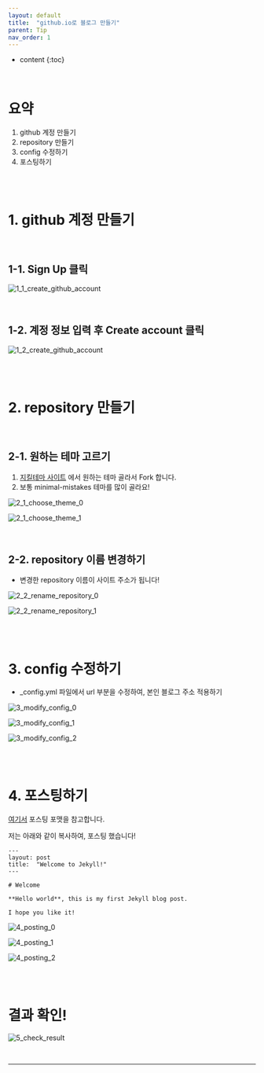 ```yaml
---
layout: default
title:  "github.io로 블로그 만들기"
parent: Tip
nav_order: 1
---
```


* content
{:toc}

<br>

# 요약
1. github 계정 만들기
2. repository 만들기
3. config 수정하기
4. 포스팅하기

<br>
<br>

# 1. github 계정 만들기

<br>

## 1-1. Sign Up 클릭

![1_1_create_github_account](https://github.com/lhotse-shar/lhotse-shar.github.io/assets/134792669/27fed81a-f596-4d8a-bc3b-30545c6bafd3)

<br>

## 1-2. 계정 정보 입력 후 Create account 클릭

![1_2_create_github_account](https://github.com/lhotse-shar/lhotse-shar.github.io/assets/134792669/383c0d76-a391-44f9-93e4-f3ac5b808d0f)

<br>
<br>

# 2. repository 만들기

<br>

## 2-1. 원하는 테마 고르기

1. [지킬테마 사이트](https://github.com/topics/jekyll-theme) 에서 원하는 테마 골라서 Fork 합니다.
2. 보통 minimal-mistakes 테마를 많이 골라요!

![2_1_choose_theme_0](https://github.com/lhotse-shar/lhotse-shar.github.io/assets/134792669/9e591e14-d69b-4ac1-9209-e3a1c3bea724)

![2_1_choose_theme_1](https://github.com/lhotse-shar/lhotse-shar.github.io/assets/134792669/82f81cca-7c03-4ad6-b830-6a25642bf0bf)

<br>

## 2-2. repository 이름 변경하기

- 변경한 repository 이름이 사이트 주소가 됩니다!

![2_2_rename_repository_0](https://github.com/lhotse-shar/lhotse-shar.github.io/assets/134792669/f98e909e-18d6-487f-bda7-efdae1c1fd72)

![2_2_rename_repository_1](https://github.com/lhotse-shar/lhotse-shar.github.io/assets/134792669/36d5d8ce-e219-4a92-9ce1-7ffe51419958)

<br>
<br>

# 3. config 수정하기

- _config.yml 파일에서 url 부분을 수정하여, 본인 블로그 주소 적용하기

![3_modify_config_0](https://github.com/lhotse-shar/lhotse-shar.github.io/assets/134792669/cf58da90-d02b-4414-a4e4-0e61f654ecae)

![3_modify_config_1](https://github.com/lhotse-shar/lhotse-shar.github.io/assets/134792669/a9d9b93b-ffb3-4295-8219-7454bebfdbe7)

![3_modify_config_2](https://github.com/lhotse-shar/lhotse-shar.github.io/assets/134792669/f923d677-652f-4ba5-b70a-2e27d2361150)

<br>
<br>

# 4. 포스팅하기

[여기서](https://jekyllrb.com/docs/posts) 포스팅 포맷을 참고합니다.

저는 아래와 같이 복사하여, 포스팅 했습니다!

```
---
layout: post
title:  "Welcome to Jekyll!"
---

# Welcome

**Hello world**, this is my first Jekyll blog post.

I hope you like it!
```

![4_posting_0](https://github.com/lhotse-shar/lhotse-shar.github.io/assets/134792669/4420ecf0-10e8-4f4f-ae6d-7300a10719e7)

![4_posting_1](https://github.com/lhotse-shar/lhotse-shar.github.io/assets/134792669/1de19fee-e138-4fcb-b305-0bc7bfeec6f8)

![4_posting_2](https://github.com/lhotse-shar/lhotse-shar.github.io/assets/134792669/0dfc8158-b5d5-4c9b-beeb-f9287d3b1e7c)

<br>
<br>

# 결과 확인!

![5_check_result](https://github.com/lhotse-shar/lhotse-shar.github.io/assets/134792669/26f698e4-9742-463d-9242-aac0ac1fc957)

<br>

---

<script src="https://utteranc.es/client.js"
        repo="lhotse-shar/lhotse-shar.github.io"
        issue-term="pathname"
        label="Comment"
        theme="github-light"
        crossorigin="anonymous"
        async>
</script>